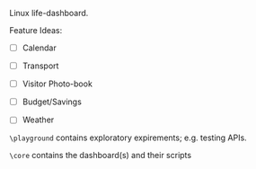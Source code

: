 Linux life-dashboard.

Feature Ideas:
- [ ] Calendar
- [ ] Transport
- [ ] Visitor Photo-book
- [ ] Budget/Savings
- [ ] Weather


`\playground` contains exploratory expirements; e.g. testing APIs.

`\core` contains the dashboard(s) and their scripts